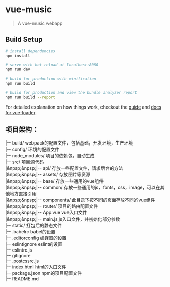 # vue-music

> A vue-music webapp

## Build Setup

``` bash
# install dependencies
npm install

# serve with hot reload at localhost:8080
npm run dev

# build for production with minification
npm run build

# build for production and view the bundle analyzer report
npm run build --report
```

For detailed explanation on how things work, checkout the [guide](http://vuejs-templates.github.io/webpack/) and [docs for vue-loader](http://vuejs.github.io/vue-loader).

## 项目架构：

|-- build/   webpack的配置文件，包括基础，开发环境，生产环境  
|-- config/  环境的配置文件  
|-- node_modules/    项目的依赖包，自动生成  
|-- src/     项目源代码  
|&npsp;&npsp;|-- api/     存放一些配置文件，请求后台的方法  
|&npsp;&npsp;|-- assets/  存放图片等资源  
|&npsp;&npsp;|-- base/    存放一些通用的vue组件  
|&npsp;&npsp;|-- common/  存放一些通用的js，fonts，css，image，可以在其他地方直接引用  
|&npsp;&npsp;|-- components/  此目录下按不同的页面存放不同的vue组件  
|&npsp;&npsp;|-- router/      项目的路由配置文件  
|&npsp;&npsp;|-- App.vue     vue入口文件  
|&npsp;&npsp;|-- main.js     js入口文件，并初始化部分参数  
|-- static/  打包后的静态文件  
|-- .babelrc    babel的设置  
|-- .editorconfig   编译器的设置  
|-- eslintignore    eslint的设置  
|-- eslintrc.js  
|-- gitignore   
|-- .postcssrc.js   
|-- index.html      html的入口文件  
|-- package.json    npm的项目配置文件  
|-- README.md  